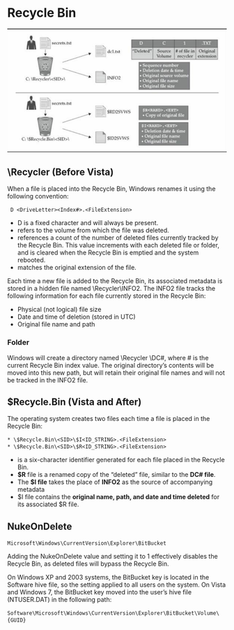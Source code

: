 # Recycle Bin

![Recycle bin behavior between Windows XP, 2003 \(Upper\) and Windows Vista, 7 \(Below\)](../.gitbook/assets/image%20%28102%29.png)

## \Recycler \(Before Vista\)

When a file is placed into the Recycle Bin, Windows renames it using the following convention:

```text
 D <DriveLetter><Index#>.<FileExtension>
```

* D is a fixed character and will always be present.
*  refers to the volume from which the file was deleted.
*  references a count of the number of deleted files currently tracked by the Recycle Bin. This value increments with each deleted file or folder, and is cleared when the Recycle Bin is emptied and the system rebooted.
*  matches the original extension of the file.

Each time a new file is added to the Recycle Bin, its associated metadata is stored in a hidden file named \Recycler\INFO2. The INFO2 file tracks the following information for each file currently stored in the Recycle Bin:

* Physical \(not logical\) file size
* Date and time of deletion \(stored in UTC\)
* Original file name and path

### Folder

Windows will create a directory named \Recycler \DC\#\, where \# is the current Recycle Bin index value. The original directory’s contents will be moved into this new path, but will retain their original file names and will not be tracked in the INFO2 file.

## \$Recycle.Bin \(Vista and After\)

The operating system creates two files each time a file is placed in the Recycle Bin:

```text
* \$Recycle.Bin\<SID>\$I<ID_STRING>.<FileExtension>
* \$Recycle.Bin\<SID>\$R<ID_STRING>.<FileExtension>
```

*  is a six-character identifier generated for each file placed in the Recycle Bin. 
* **$R** file is a renamed copy of the “deleted” file, similar to the **DC\# file**. 
* The **$I file** takes the place of **INFO2** as the source of accompanying metadata
* $I file contains the **original name, path, and date and time deleted** for its associated $R file.


## NukeOnDelete

```
Microsoft\Windows\CurrentVersion\Explorer\BitBucket
```
Adding the NukeOnDelete value and setting it to 1 effectively disables the Recycle Bin, as deleted files will bypass the Recycle Bin. 


On Windows XP and 2003 systems, the BitBucket key is located in the Software hive file, so the setting applied to all users on the system. On Vista and Windows 7, the BitBucket key moved into the user’s hive file (NTUSER.DAT) in the following path:

```
Software\Microsoft\Windows\CurrentVersion\Explorer\BitBucket\Volume\{GUID}
```
